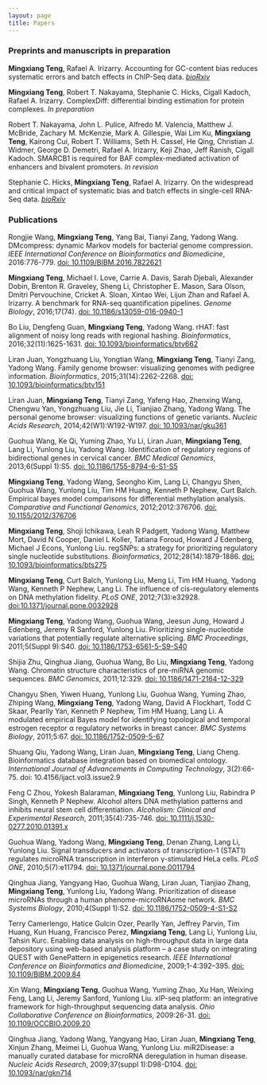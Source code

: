 ```yaml
---
layout: page
title: Papers 
---
```


### Preprints and manuscripts in preparation

**Mingxiang Teng**, Rafael A. Irizarry.
Accounting for GC-content bias reduces systematic errors and batch 
effects in ChIP-Seq data.
[*bioRxiv*](http://biorxiv.org/content/early/2017/01/15/090704)

**Mingxiang Teng**, Robert T. Nakayama, Stephanie C. Hicks,
Cigall Kadoch, Rafael A. Irizarry. ComplexDiff: differential binding
estimation for protein complexes. *In preparation*

Robert T. Nakayama, John L. Pulice, Alfredo M. Valencia, Matthew J. McBride, 
Zachary M. McKenzie, Mark A. Gillespie, Wai Lim Ku, **Mingxiang Teng**, 
Kairong Cui, Robert T. Williams, Seth H. Cassel, He Qing, Christian J. Widmer,
George D. Demetri, Rafael A. Irizarry, Keji Zhao, Jeff Ranish, Cigall Kadoch. 
SMARCB1 is required for BAF complex-mediated activation of enhancers and 
bivalent promoters. *In revision*

Stephanie C. Hicks, **Mingxiang Teng**, Rafael A. Irizarry.
On the widespread and critical impact of systematic bias and batch 
effects in single-cell RNA-Seq data.
[*bioRxiv*](http://biorxiv.org/content/early/2015/12/27/025528)

### Publications

Rongjie Wang, **Mingxiang Teng**, Yang Bai, Tianyi Zang, Yadong Wang.
DMcompress: dynamic Markov models for bacterial genome compression.
*IEEE International Conference on Bioinformatics and Biomedicine*, 
2016:776-779. 
[doi: 10.1109/BIBM.2016.7822621](http://dx.doi.org/10.1109/BIBM.2016.7822621)

**Mingxiang Teng**, Michael I. Love, Carrie A. Davis, Sarah Djebali,
Alexander Dobin, Brenton R. Graveley, Sheng Li, Christopher E. Mason,
Sara Olson, Dmitri Pervouchine, Cricket A. Sloan, Xintao Wei, Lijun
Zhan and Rafael A. Irizarry.
A benchmark for RNA-seq quantification pipelines.
*Genome Biology*, 2016;17(74).
[doi: 10.1186/s13059-016-0940-1](http://dx.doi.org/10.1186/s13059-016-0940-1)

Bo Liu, Dengfeng Guan, **Mingxiang Teng**, Yadong Wang.
rHAT: fast alignment of noisy long reads with regional hashing.
*Bioinformatics*, 2016;32(11):1625-1631.
[doi: 10.1093/bioinformatics/btv662](http://dx.doi.org/10.1093/bioinformatics/btv662)

Liran Juan, Yongzhuang Liu, Yongtian Wang, **Mingxiang Teng**, 
Tianyi Zang, Yadong Wang.
Family genome browser: visualizing genomes with pedigree information.
*Bioinformatics*, 2015;31(14):2262-2268.
[doi: 10.1093/bioinformatics/btv151](http://dx.doi.org/10.1093/bioinformatics/btv151)

Liran Juan, **Mingxiang Teng**, Tianyi Zang, Yafeng Hao, Zhenxing Wang, 
Chengwu Yan, Yongzhuang Liu, Jie Li, Tianjiao Zhang, Yadong Wang.
The personal genome browser: visualizing functions of genetic variants.
*Nucleic Acids Research*, 2014;42(W1):W192-W197.
[doi: 10.1093/nar/gku361](http://dx.doi.org/10.1093/nar/gku361)

Guohua Wang, Ke Qi, Yuming Zhao, Yu Li, Liran Juan, **Mingxiang Teng**, 
Lang Li, Yunlong Liu, Yadong Wang.
Identification of regulatory regions of bidirectional genes in cervical cancer.
*BMC Medical Genomics*, 2013;6(Suppl 1):S5.
[doi: 10.1186/1755-8794-6-S1-S5](http://dx.doi.org/10.1186/1755-8794-6-S1-S5)

**Mingxiang Teng**, Yadong Wang, Seongho Kim, Lang Li, Changyu Shen, Guohua Wang,
Yunlong Liu, Tim HM Huang, Kenneth P Nephew, Curt Balch.
Empirical bayes model comparisons for differential methylation analysis.
*Comparative and Functional Genomics*, 2012;2012:376706.
[doi: 10.1155/2012/376706](http://dx.doi.org/10.1155/2012/376706)

**Mingxiang Teng**, Shoji Ichikawa, Leah R Padgett, Yadong Wang, 
Matthew Mort, David N Cooper, Daniel L Koller, Tatiana Foroud, 
Howard J Edenberg, Michael J Econs, Yunlong Liu.
regSNPs: a strategy for prioritizing regulatory single nucleotide substitutions.
*Bioinformatics*, 2012;28(14):1879-1886.
[doi: 10.1093/bioinformatics/bts275](http://dx.doi.org/10.1093/bioinformatics/bts275)

**Mingxiang Teng**, Curt Balch, Yunlong Liu, Meng Li, Tim HM Huang, 
Yadong Wang, Kenneth P Nephew, Lang Li.
The influence of cis-regulatory elements on DNA methylation fidelity.
*PLoS ONE*, 2012;7(3):e32928.
[doi:10.1371/journal.pone.0032928](http://dx.doi.org/10.1371/journal.pone.0032928)

**Mingxiang Teng**, Yadong Wang, Guohua Wang, Jeesun Jung, Howard J Edenberg, 
Jeremy R Sanford, Yunlong Liu.
Prioritizing single-nucleotide variations that potentially regulate 
alternative splicing.
*BMC Proceedings*, 2011;5(Suppl 9):S40.
[doi: 10.1186/1753-6561-5-S9-S40](http://dx.doi.org/10.1186/1753-6561-5-S9-S40)

Shijia Zhu, Qinghua Jiang, Guohua Wang, Bo Liu, **Mingxiang Teng**, Yadong Wang.
Chromatin structure characteristics of pre-miRNA genomic sequences.
*BMC Genomics*, 2011;12:329.
[doi: 10.1186/1471-2164-12-329](http://dx.doi.org/10.1186/1471-2164-12-329)

Changyu Shen, Yiwen Huang, Yunlong Liu, Guohua Wang, Yuming Zhao, Zhiping Wang,
**Mingxiang Teng**, Yadong Wang, David A Flockhart, Todd C Skaar, Pearlly Yan,
Kenneth P Nephew, Tim HM Huang, Lang Li.
A modulated empirical Bayes model for identifying topological and temporal
estrogen receptor α regulatory networks in breast cancer.
*BMC Systems Biology*, 2011;5:67.
[doi: 10.1186/1752-0509-5-67](http://dx.doi.org/10.1186/1752-0509-5-67)

Shuang Qiu, Yadong Wang, Liran Juan, **Mingxiang Teng**, Liang Cheng.
Bioinformatics database integration based on biomedical ontology.
*International Journal of Advancements in Computing Technology*, 3(2):66-75.
doi: 10.4156/ijact.vol3.issue2.9

Feng C Zhou, Yokesh Balaraman, **Mingxiang Teng**, Yunlong Liu, 
Rabindra P Singh, Kenneth P Nephew.
Alcohol alters DNA methylation patterns and inhibits neural stem 
cell differentiation.
*Alcoholism: Clinical and Experimental Research*, 2011;35(4):735-746.
[doi: 10.1111/j.1530-0277.2010.01391.x](http://dx.doi.org/10.1111/j.1530-0277.2010.01391.x)

Guohua Wang, Yadong Wang, **Mingxiang Teng**, Denan Zhang, Lang Li, Yunlong Liu.
Signal transducers and activators of transcription-1 (STAT1) regulates
microRNA transcription in interferon γ-stimulated HeLa cells.
*PLoS ONE*, 2010;5(7):e11794. 
[doi: 10.1371/journal.pone.0011794](http://dx.doi.org/10.1371/journal.pone.0011794)

Qinghua Jiang, Yangyang Hao, Guohua Wang, Liran Juan, Tianjiao Zhang, 
**Mingxiang Teng**, Yunlong Liu, Yadong Wang.
Prioritization of disease microRNAs through a human phenome-microRNAome network.
*BMC Systems Biology*, 2010;4(Suppl 1):S2.
[doi: 10.1186/1752-0509-4-S1-S2](http://dx.doi.org/10.1186/1752-0509-4-S1-S2)

Terry Camerlengo, Hatice Gulcin Ozer, Pearlly Yan, Jeffrey Parvin, Tim Huang,
Kun Huang, Francisco Perez, **Mingxiang Teng**, Lang Li, Yunlong Liu, Tahsin Kurc.
Enabling data analysis on high-throughput data in large data depository 
using web-based analysis platform – a case study on integrating QUEST 
with GenePattern in epigenetics research.
*IEEE International Conference on Bioinformatics and Biomedicine*, 2009;1-4:392–395.
[doi: 10.1109/BIBM.2009.84](http://dx.doi.org/10.1109/BIBM.2009.84)

Xin Wang, **Mingxiang Teng**, Guohua Wang, Yuming Zhao, Xu Han, Weixing Feng, Lang Li, 
Jeremy Sanford, Yunlong Liu.
xIP-seq platform: an integrative framework for high-throughput sequencing data analysis.
*Ohio Collaborative Conference on Bioinformatics*, 2009:26-31.
[doi: 10.1109/OCCBIO.2009.20](http://dx.doi.org/10.1109/OCCBIO.2009.20)

Qinghua Jiang, Yadong Wang, Yangyang Hao, Liran Juan, **Mingxiang Teng**, 
Xinjun Zhang, Meimei Li, Guohua Wang, Yunlong Liu.
miR2Disease: a manually curated database for microRNA deregulation in human disease.
*Nucleic Acids Research*, 2009;37(suppl 1):D98-D104.
[doi: 10.1093/nar/gkn714](http://dx.doi.org/10.1093/nar/gkn714)